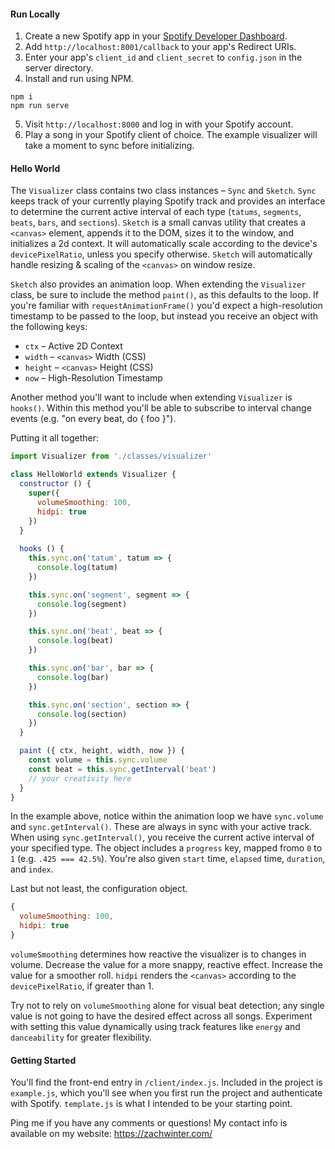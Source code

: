 #### Run Locally

1) Create a new Spotify app in your [Spotify Developer Dashboard](https://developer.spotify.com/dashboard/).
2) Add `http://localhost:8001/callback` to your app's Redirect URIs.
2) Enter your app's `client_id` and `client_secret` to `config.json` in the server directory.
3) Install and run using NPM.

```
npm i
npm run serve
```

5) Visit `http://localhost:8000` and log in with your Spotify account. 
6) Play a song in your Spotify client of choice. The example visualizer will take a moment to sync before initializing.

#### Hello World

The `Visualizer` class contains two class instances – `Sync` and `Sketch`. `Sync` keeps track of your currently playing Spotify track and provides an interface to determine the current active interval of each type (`tatums`, `segments`, `beats`, `bars`, and `sections`). `Sketch` is a small canvas utility that creates a `<canvas>` element, appends it to the DOM, sizes it to the window, and initializes a 2d context. It will automatically scale according to the device's `devicePixelRatio`, unless you specify otherwise. `Sketch` will automatically handle resizing & scaling of the `<canvas>` on window resize. 

`Sketch` also provides an animation loop. When extending the `Visualizer` class, be sure to include the method `paint()`, as this defaults to the loop. If you're familiar with `requestAnimationFrame()` you'd expect a high-resolution timestamp to be passed to the loop, but instead you receive an object with the following keys:
* `ctx` – Active 2D Context
* `width` – `<canvas>` Width (CSS)
* `height` – `<canvas>` Height (CSS) 
* `now` – High-Resolution Timestamp

Another method you'll want to include when extending `Visualizer` is `hooks()`. Within this method you'll be able to subscribe to interval change events (e.g. "on every beat, do { foo }").

Putting it all together:

```javascript
import Visualizer from './classes/visualizer'

class HelloWorld extends Visualizer {
  constructor () {
    super({
      volumeSmoothing: 100,
      hidpi: true
    })
  }
  
  hooks () {
    this.sync.on('tatum', tatum => {
      console.log(tatum)
    })

    this.sync.on('segment', segment => {
      console.log(segment)
    })

    this.sync.on('beat', beat => {
      console.log(beat)
    })

    this.sync.on('bar', bar => {
      console.log(bar)
    })

    this.sync.on('section', section => {
      console.log(section)
    })
  }

  paint ({ ctx, height, width, now }) {
    const volume = this.sync.volume
    const beat = this.sync.getInterval('beat')
    // your creativity here
  }
}
```
In the example above, notice within the animation loop we have `sync.volume` and `sync.getInterval()`. These are always in sync with your active track. When using `sync.getInterval()`, you receive the current active interval of your specified type. The object includes a `progress` key, mapped fromo `0` to `1` (e.g. `.425 === 42.5%`). You're also given `start` time, `elapsed` time, `duration`, and `index`. 

Last but not least, the configuration object.

```javascript
{
  volumeSmoothing: 100,
  hidpi: true
}
```

`volumeSmoothing` determines how reactive the visualizer is to changes in volume. Decrease the value for a more snappy, reactive effect. Increase the value for a smoother roll. `hidpi` renders the `<canvas>` according to the `devicePixelRatio`, if greater than 1.

Try not to rely on `volumeSmoothing` alone for visual beat detection; any single value is not going to have the desired effect across all songs. Experiment with setting this value dynamically using track features like `energy` and `danceability` for greater flexibility.

#### Getting Started

You'll find the front-end entry in `/client/index.js`. Included in the project is `example.js`, which you'll see when you first run the project and authenticate with Spotify. `template.js` is what I intended to be your starting point. 

Ping me if you have any comments or questions! My contact info is available on my website: https://zachwinter.com/